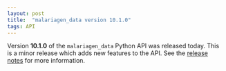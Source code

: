 ```yaml
---
layout: post
title:  "malariagen_data version 10.1.0"
tags: API
---
```


Version <strong>10.1.0</strong> of the `malariagen_data` Python API
was released today. This is a minor release which adds new features to
the API. See the [release
notes](https://github.com/malariagen/malariagen-data-python/releases/tag/v10.1.0)
for more information.
